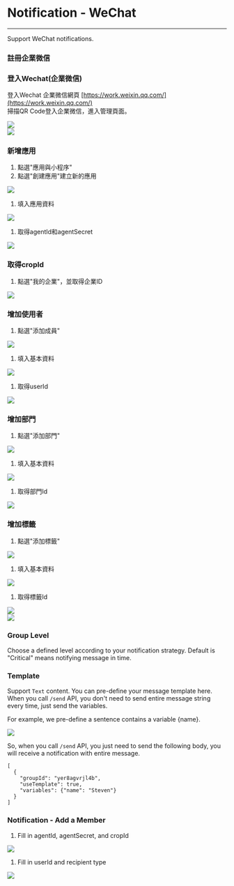 # Notification - WeChat

---

Support WeChat notifications.

### 註冊企業微信

### 登入Wechat\(企業微信\)

登入Wechat 企業微信網頁 [https://work.weixin.qq.com/](https://work.weixin.qq.com/)  
掃描QR Code登入企業微信，進入管理頁面。

![](/assets/wechat_business_login.png)  
![](/assets/wechat_business_login_qrcode.png)

### 新增應用

1. 點選"應用與小程序"
2. 點選"創建應用"建立新的應用

![](/assets/wechat_business_add_application.png)

1. 填入應用資料

![](/assets/wechat_business_input_application.png)

1. 取得agentId和agentSecret

![](/assets/wechat_business_application_info.png)

### 取得cropId

1. 點選"我的企業"，並取得企業ID

![](/assets/wechat_business_info.png)

### 增加使用者

1. 點選"添加成員"

![](/assets/wechataddnew.png)

1. 填入基本資料

![](/assets/wechat_business_user_info.png)

1. 取得userId

![](/assets/wechat_business_userId.png)

### 增加部門

1. 點選"添加部門"

![](/assets/wechat_business_add_party.png)

1. 填入基本資料

![](/assets/wechat_business_party_info.png)

1. 取得部門Id

![](/assets/wechat_business_partyId.png)

### 增加標籤

1. 點選"添加標籤"

![](/assets/wechat_business_add_tag.png)

1. 填入基本資料

![](/assets/wechat_business_tag_info.png)

1. 取得標籤Id

![](/assets/wechat_business_tagId1.png)  
![](/assets/wechat_business_tagId2.png)

### Group Level

Choose a defined level according to your notification strategy. Default is "Critical" means notifying message in time.

### Template

Support `Text` content. You can pre-define your message template here. When you call `/send` API, you don't need to send entire message string every time, just send the variables.

For example, we pre-define a sentence contains a variable {name}.

![](/assets/text_template.png)

So, when you call `/send` API, you just need to send the following body, you will receive a notification with entire message.

```
[
  {
    "groupId": "yer8agvrjl4b",
    "useTemplate": true,
    "variables": {"name": "Steven"}
  }
]
```

### Notification - Add a Member

1. Fill in agentId, agentSecret, and cropId

![](/assets/wechat_business_add_member1.png)

1. Fill in userId and recipient type

![](/assets/wechat_business_add_member2.png)

